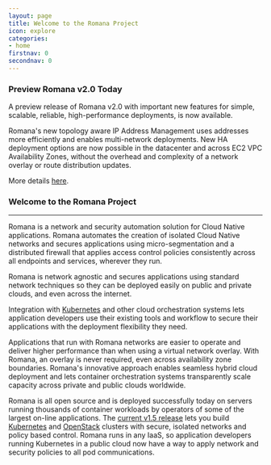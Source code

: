 ```yaml
---
layout: page
title: Welcome to the Romana Project
icon: explore
categories:
- home
firstnav: 0
secondnav: 0
---
```

### Preview Romana v2.0 Today 
A preview release of Romana v2.0 with important new features for simple, scalable, reliable, high-performance deployments, is now available. 

Romana's new topology aware IP Address Management uses addresses more efficiently and enables multi-network deployments. New HA deployment options are now possible in the datacenter and across EC2 VPC Availability Zones, without the overhead and complexity of a network overlay or route distribution updates.

More details [here](/blog/romana-v2-preview/). 

### Welcome to the Romana Project

---

Romana is a network and security automation solution for Cloud Native applications. Romana automates the creation of isolated Cloud Native networks and secures applications using micro-segmentation and a distributed firewall that applies access control policies consistently across all endpoints and services, wherever they run. 

Romana is network agnostic and secures applications using standard network techniques so they can be deployed easily on public and private clouds, and even across the internet. 

Integration with [Kubernetes](http://kubernetes.io) and other cloud orchestration systems lets application developers use their existing tools and workflow to secure their applications with the deployment flexibility they need.

Applications that run with Romana networks are easier to operate and deliver higher performance than when using a virtual network overlay. With Romana, an overlay is never required, even across availability zone boundaries. Romana's innovative approach enables seamless hybrid cloud deployment and lets container orchestration systems transparently scale capacity across private and public clouds worldwide.

Romana is all open source and is deployed successfully today on servers running thousands of container workloads by operators of some of the largest on-line applications. The [current v1.5 release](/code/) lets you build [Kubernetes](/try_romana/kubernetes/) and [OpenStack](/try_romana/installation/) clusters with secure, isolated networks and policy based control. Romana runs in any IaaS, so application developers running Kubernetes in a public cloud now have a way to apply network and security policies to all pod communications. 

